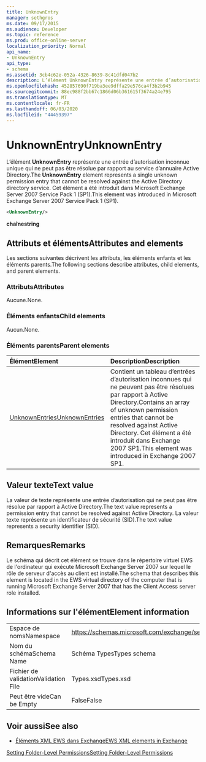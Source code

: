 ```yaml
---
title: UnknownEntry
manager: sethgros
ms.date: 09/17/2015
ms.audience: Developer
ms.topic: reference
ms.prod: office-online-server
localization_priority: Normal
api_name:
- UnknownEntry
api_type:
- schema
ms.assetid: 3cb4c62e-052a-4326-8639-8c41dfd047b2
description: L’élément UnknownEntry représente une entrée d’autorisation inconnue unique qui ne peut pas être résolue par rapport au service d’annuaire Active Directory. Cet élément a été introduit dans Microsoft Exchange Server 2007 Service Pack 1 (SP1).
ms.openlocfilehash: 452857690f719ba3ee9dffa29e576ca4f3b2b945
ms.sourcegitcommit: 88ec988f2bb67c1866d06b361615f3674a24e795
ms.translationtype: MT
ms.contentlocale: fr-FR
ms.lasthandoff: 06/03/2020
ms.locfileid: "44459397"
---
```

# <a name="unknownentry"></a><span data-ttu-id="25028-104">UnknownEntry</span><span class="sxs-lookup"><span data-stu-id="25028-104">UnknownEntry</span></span>

<span data-ttu-id="25028-105">L’élément **UnknownEntry** représente une entrée d’autorisation inconnue unique qui ne peut pas être résolue par rapport au service d’annuaire Active Directory.</span><span class="sxs-lookup"><span data-stu-id="25028-105">The **UnknownEntry** element represents a single unknown permission entry that cannot be resolved against the Active Directory directory service.</span></span> <span data-ttu-id="25028-106">Cet élément a été introduit dans Microsoft Exchange Server 2007 Service Pack 1 (SP1).</span><span class="sxs-lookup"><span data-stu-id="25028-106">This element was introduced in Microsoft Exchange Server 2007 Service Pack 1 (SP1).</span></span> 
  
```xml
<UnknownEntry/>
```

 <span data-ttu-id="25028-107">**chaîne**</span><span class="sxs-lookup"><span data-stu-id="25028-107">**string**</span></span>
## <a name="attributes-and-elements"></a><span data-ttu-id="25028-108">Attributs et éléments</span><span class="sxs-lookup"><span data-stu-id="25028-108">Attributes and elements</span></span>

<span data-ttu-id="25028-109">Les sections suivantes décrivent les attributs, les éléments enfants et les éléments parents.</span><span class="sxs-lookup"><span data-stu-id="25028-109">The following sections describe attributes, child elements, and parent elements.</span></span>
  
### <a name="attributes"></a><span data-ttu-id="25028-110">Attributs</span><span class="sxs-lookup"><span data-stu-id="25028-110">Attributes</span></span>

<span data-ttu-id="25028-111">Aucune.</span><span class="sxs-lookup"><span data-stu-id="25028-111">None.</span></span>
  
### <a name="child-elements"></a><span data-ttu-id="25028-112">Éléments enfants</span><span class="sxs-lookup"><span data-stu-id="25028-112">Child elements</span></span>

<span data-ttu-id="25028-113">Aucun.</span><span class="sxs-lookup"><span data-stu-id="25028-113">None.</span></span>
  
### <a name="parent-elements"></a><span data-ttu-id="25028-114">Éléments parents</span><span class="sxs-lookup"><span data-stu-id="25028-114">Parent elements</span></span>

|<span data-ttu-id="25028-115">**Élément**</span><span class="sxs-lookup"><span data-stu-id="25028-115">**Element**</span></span>|<span data-ttu-id="25028-116">**Description**</span><span class="sxs-lookup"><span data-stu-id="25028-116">**Description**</span></span>|
|:-----|:-----|
|[<span data-ttu-id="25028-117">UnknownEntries</span><span class="sxs-lookup"><span data-stu-id="25028-117">UnknownEntries</span></span>](unknownentries.md) <br/> |<span data-ttu-id="25028-118">Contient un tableau d’entrées d’autorisation inconnues qui ne peuvent pas être résolues par rapport à Active Directory.</span><span class="sxs-lookup"><span data-stu-id="25028-118">Contains an array of unknown permission entries that cannot be resolved against Active Directory.</span></span> <span data-ttu-id="25028-119">Cet élément a été introduit dans Exchange 2007 SP1.</span><span class="sxs-lookup"><span data-stu-id="25028-119">This element was introduced in Exchange 2007 SP1.</span></span>  <br/> |
   
## <a name="text-value"></a><span data-ttu-id="25028-120">Valeur texte</span><span class="sxs-lookup"><span data-stu-id="25028-120">Text value</span></span>

<span data-ttu-id="25028-121">La valeur de texte représente une entrée d’autorisation qui ne peut pas être résolue par rapport à Active Directory.</span><span class="sxs-lookup"><span data-stu-id="25028-121">The text value represents a permission entry that cannot be resolved against Active Directory.</span></span> <span data-ttu-id="25028-122">La valeur texte représente un identificateur de sécurité (SID).</span><span class="sxs-lookup"><span data-stu-id="25028-122">The text value represents a security identifier (SID).</span></span>
  
## <a name="remarks"></a><span data-ttu-id="25028-123">Remarques</span><span class="sxs-lookup"><span data-stu-id="25028-123">Remarks</span></span>

<span data-ttu-id="25028-124">Le schéma qui décrit cet élément se trouve dans le répertoire virtuel EWS de l'ordinateur qui exécute Microsoft Exchange Server 2007 sur lequel le rôle de serveur d'accès au client est installé.</span><span class="sxs-lookup"><span data-stu-id="25028-124">The schema that describes this element is located in the EWS virtual directory of the computer that is running Microsoft Exchange Server 2007 that has the Client Access server role installed.</span></span>
  
## <a name="element-information"></a><span data-ttu-id="25028-125">Informations sur l'élément</span><span class="sxs-lookup"><span data-stu-id="25028-125">Element information</span></span>

|||
|:-----|:-----|
|<span data-ttu-id="25028-126">Espace de noms</span><span class="sxs-lookup"><span data-stu-id="25028-126">Namespace</span></span>  <br/> |https://schemas.microsoft.com/exchange/services/2006/types  <br/> |
|<span data-ttu-id="25028-127">Nom du schéma</span><span class="sxs-lookup"><span data-stu-id="25028-127">Schema Name</span></span>  <br/> |<span data-ttu-id="25028-128">Schéma Types</span><span class="sxs-lookup"><span data-stu-id="25028-128">Types schema</span></span>  <br/> |
|<span data-ttu-id="25028-129">Fichier de validation</span><span class="sxs-lookup"><span data-stu-id="25028-129">Validation File</span></span>  <br/> |<span data-ttu-id="25028-130">Types.xsd</span><span class="sxs-lookup"><span data-stu-id="25028-130">Types.xsd</span></span>  <br/> |
|<span data-ttu-id="25028-131">Peut être vide</span><span class="sxs-lookup"><span data-stu-id="25028-131">Can be Empty</span></span>  <br/> |<span data-ttu-id="25028-132">False</span><span class="sxs-lookup"><span data-stu-id="25028-132">False</span></span>  <br/> |
   
## <a name="see-also"></a><span data-ttu-id="25028-133">Voir aussi</span><span class="sxs-lookup"><span data-stu-id="25028-133">See also</span></span>



- [<span data-ttu-id="25028-134">Éléments XML EWS dans Exchange</span><span class="sxs-lookup"><span data-stu-id="25028-134">EWS XML elements in Exchange</span></span>](ews-xml-elements-in-exchange.md)


[<span data-ttu-id="25028-135">Setting Folder-Level Permissions</span><span class="sxs-lookup"><span data-stu-id="25028-135">Setting Folder-Level Permissions</span></span>](https://msdn.microsoft.com/library/c7530e86-5112-401c-b10a-9c054ae59f07%28Office.15%29.aspx)

